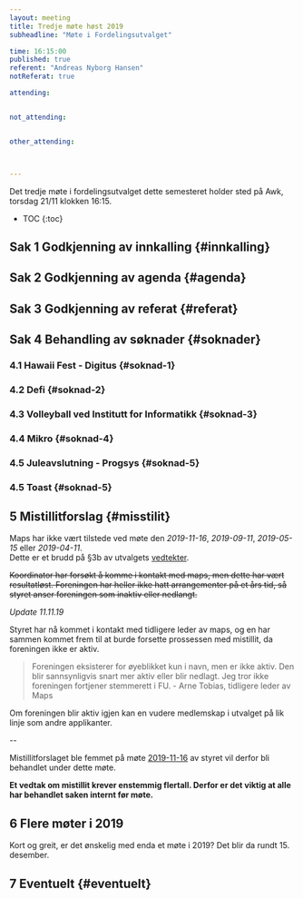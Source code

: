 ```yaml
---
layout: meeting
title: Tredje møte høst 2019
subheadline: "Møte i Fordelingsutvalget"

time: 16:15:00
published: true
referent: "Andreas Nyborg Hansen"
notReferat: true

attending:


not_attending:


other_attending:



---
```


Det tredje møte i fordelingsutvalget dette semesteret holder sted på Awk, torsdag 21/11 klokken 16:15.

* TOC
{:toc}

## Sak 1 Godkjenning av innkalling {#innkalling}
## Sak 2 Godkjenning av agenda {#agenda}
## Sak 3 Godkjenning av referat {#referat}
## Sak 4 Behandling av søknader {#soknader}
### 4.1 Hawaii Fest - Digitus  {#soknad-1}
### 4.2 Defi  {#soknad-2}
### 4.3 Volleyball ved Institutt for Informatikk  {#soknad-3}
### 4.4 Mikro  {#soknad-4}
### 4.5 Juleavslutning - Progsys  {#soknad-5}
### 4.5 Toast  {#soknad-5}
## 5 Mistillitforslag {#misstilit}

Maps har ikke vært tilstede ved møte den *2019-11-16*, *2019-09-11*, *2019-05-15* eller *2019-04-11*.  
Dette er et brudd på §3b av utvalgets [vedtekter](https://fordelingsutvalget.org/vedtekter/).

 ~~Koordinator har forsøkt å komme i kontakt med maps, men dette har vært resultatløst. Foreningen har heller ikke hatt arrangementer på et års tid, så styret anser foreningen som inaktiv eller nedlangt.~~

*Update 11.11.19*

Styret har nå kommet i kontakt med tidligere leder av maps, og en har sammen kommet frem til at burde forsette prossessen med mistillit, da foreningen ikke er aktiv. 

> Foreningen eksisterer for øyeblikket kun i navn, men er ikke aktiv. Den blir sannsynligvis snart mer aktiv eller blir nedlagt. Jeg tror ikke foreningen fortjener stemmerett i FU. - Arne Tobias, tidligere leder av Maps

Om foreningen blir aktiv igjen kan en vudere medlemskap i utvalget på lik linje som andre applikanter. 

--

Mistillitforslaget ble femmet på møte [2019-11-16](https://fordelingsutvalget.org/posts/2019/2019-10-16-Andre_m%C3%B8te_h%C3%B8st/#misstilit) av styret vil derfor bli behandlet under dette møte.

**Et vedtak om mistillit krever enstemmig flertall. Derfor er det viktig at alle har behandlet saken internt før møte.** 

## 6 Flere møter i 2019
Kort og greit, er det ønskelig med enda et møte i 2019? Det blir da rundt 15. desember.

## 7 Eventuelt {#eventuelt}

